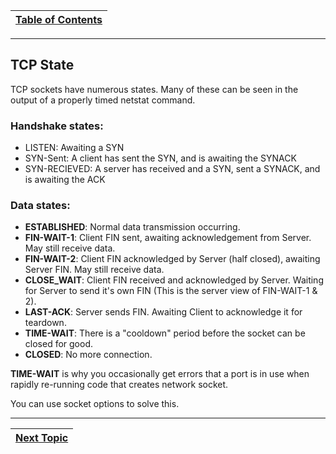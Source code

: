 |[Table of Contents](/00-Table-of-Contents.md)|
|---|

---

## TCP State

TCP sockets have numerous states. Many of these can be seen in the output of a properly timed netstat command.

### Handshake states:

* LISTEN: Awaiting a SYN
* SYN-Sent: A client has sent the SYN, and is awaiting the SYNACK
* SYN-RECIEVED: A server has received and a SYN, sent a SYNACK, and is awaiting the ACK

### Data states:

* **ESTABLISHED**: Normal data transmission occurring.
* **FIN-WAIT-1**: Client FIN sent, awaiting acknowledgement from Server. May still receive data.
* **FIN-WAIT-2**: Client FIN acknowledged by Server \(half closed\), awaiting Server FIN. May still receive data.
* **CLOSE\_WAIT**: Client FIN received and acknowledged by Server. Waiting for Server to send it's own FIN \(This is the server view of FIN-WAIT-1 & 2\).
* **LAST-ACK**: Server sends FIN. Awaiting Client to acknowledge it for teardown.
* **TIME-WAIT**: There is a "cooldown" period before the socket can be closed for good.
* **CLOSED**: No more connection.

**TIME-WAIT** is why you occasionally get errors that a port is in use when rapidly re-running code that creates network socket.

You can use socket options to solve this.

---

|[Next Topic](/06-osi-layer-4/rst-and-icmp.md)|
|---|
